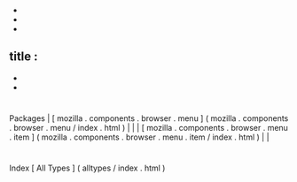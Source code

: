 -
-
-
title
:
-
-
-
#
#
#
Packages
|
[
mozilla
.
components
.
browser
.
menu
]
(
mozilla
.
components
.
browser
.
menu
/
index
.
html
)
|
|
|
[
mozilla
.
components
.
browser
.
menu
.
item
]
(
mozilla
.
components
.
browser
.
menu
.
item
/
index
.
html
)
|
|
#
#
#
Index
[
All
Types
]
(
alltypes
/
index
.
html
)
